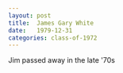 ```yaml
---
layout: post
title:  James Gary White
date:   1979-12-31
categories: class-of-1972
---
```

Jim passed away in the late '70s
